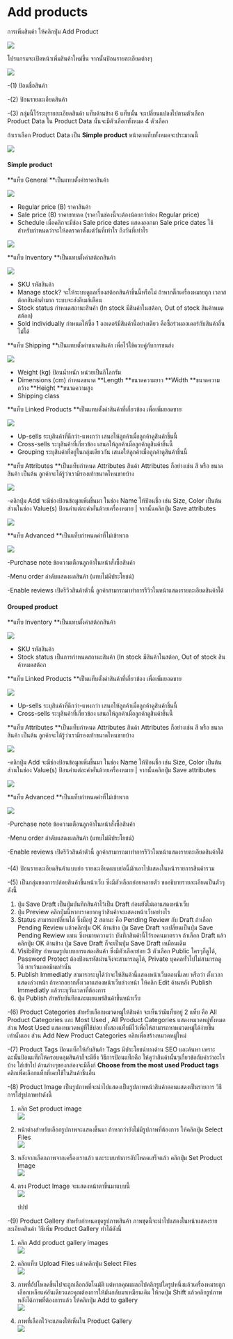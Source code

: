 # Add products

การเพิ่มสินค้า ให้คลิกปุ่ม Add Product

![](/assets/2017-02-06_21-37-29.jpg)

โปรแกรมจะเปิดหน้าเพิ่มสินค้าใหม่ขึ้น จากนั้นป้อนรายละเอียดต่างๆ

![](/assets/2017-02-06_21-41-24.jpg)

-\(1\) ป้อนชื่อสินค้า

-\(2\) ป้อนรายละเอียดสินค้า

-\(3\) กลุ่มนี้ไว้ระบุรายละเอียดสินค้า แท็บด้านข้าง 6 แท็บนั้น จะเปลี่ยนแปลงไปตามตัวเลือก Product Data ใน Product Data นั้นจะมีตัวเลือกทั้งหมด  4 ตัวเลือก

ถ้าเราเลือก Product Data เป็น **Simple product** หน้าตาแท็บทั้งหมดจะประมาณนี้

![](/assets/2017-02-08_16-52-05.jpg)

#### Simple product

**แท็บ General **เป็นแทบตั้งค่าราคาสินค้า

![](/assets/2017-02-08_16-52-05.jpg)

* Regular price \(B\) ราคาสินค้า
* Sale price \(B\) ราคาขายลด \(ราคาในช่องนี้จะต้องน้อยกว่าช่อง Regular price\)
* Schedule เมื่อคลิกจะมีช่อง Sale price dates แสดงออกมา Sale price dates ใช้สำหรับกำหนดว่าจะให้ลดราคาตั้งแต่วันที่เท่าไร ถึงวันที่เท่าไร

![](/assets/2017-02-08_16-53-36.jpg)

**แท็บ Inventory **เป็นแทบตั้งค่าสต้อกสินค้า

![](/assets/2017-02-08_20-53-25.jpg)

* SKU รหัสสินค้า
* Manage stock? จะให้ระบบดูแลเรื่องสต้อกสินค้าชิ้นนี้หรือไม่ ถ้าหากติ๊กเครื่องหมายถูก เวลาสต้อกสินค้าต่ำมาก ระบบจะส่งอีเมล์เตือน
* Stock status กำหนดสถานะสินค้า \(In stock มีสินค้าในสต้อก, Out of stock สินค้าหมดสต้อก\)
* Sold individually กำหนดให้ซื้อ 1 ออเดอร์มีสินค้านี้อย่างเดียว คือซื้อร่วมออเดอร์กับสินค้าอื่นไม่ได้

**แท็บ Shipping **เป็นแทบตั้งค่าขนาดสินค้า เพื่อไว้ใช้ควบคู่กับการขนส่ง

![](/assets/2017-02-08_21-19-01.jpg)

* Weight \(kg\) ป้อนน้ำหนัก หน่วยเป็นกิโลกรัม
* Dimensions \(cm\) กำหนดขนาด **Length **ขนาดความยาว **Width **ขนาดความกว้าง **Height **ขนาดความสูง
* Shipping class

**แท็บ Linked Products **เป็นแทบตั้งค่าสินค้าที่เกี่ยวข้อง เพื่อเพิ่มยอดขาย

![](/assets/2017-02-08_21-34-48.jpg)

* Up-sells ระบุสินค้าที่ดีกว่า-แพงกว่า เสนอให้ลูกค้าเมื่อลูกค้าดูสินค้าชิ้นนี้
* Cross-sells ระบุสินค้าที่เกี่ยวข้อง เสนอให้ลูกค้าเมื่อลูกค้าดูสินค้าชิ้นนี้
* Grouping ระบุสินค้าที่อยู่ในกลุ่มเดียวกัน เสนอให้ลูกค้าเมื่อลูกค้าดูสินค้าชิ้นนี้

**แท็บ Attributes **เป็นแท็บกำหนด Attributes สินค้า Attributes ก็อย่างเช่น สี หรือ ขนาดสินค้า เป็นต้น ลูกค้าจะได้รู้ว่าเรามีรองเท้าขนาดไหนขายบ้าง

![](/assets/2017-02-08_21-43-54.jpg)

-คลิกปุ่ม Add จะมีช่องป้อนข้อมูลเพิ่มขึ้นมา ในช่อง Name ให้ป้อนชื่อ เช่น Size, Color เป็นต้น ส่วนในช่อง Value\(s\) ป้อนค่าแต่ละค่าคั่นด้วยเครื่องหมาย \| จากนั้นคลิกปุ่ม Save attributes

![](/assets/2017-02-08_22-03-56.jpg)

**แท็บ Advanced **เป็นแท็บกำหนดค่าที่ไม่เข้าพวก

![](/assets/2017-02-08_21-44-22.jpg)

-Purchase note ข้อความเตือนลูกค้าในหน้าสั่งซื้อสินค้า

-Menu order ลำดับแสดงผลสินค้า \(แทบไม่มีประโยชน์\)

-Enable reviews เปิดรีวิวสินค้าตัวนี้ ลูกค้าสามารถมาทำการรีวิวในหน้าแสดงรายละเอียดสินค้าได้

#### 

#### 

#### Grouped product

**แท็บ Inventory **เป็นแทบตั้งค่าสต้อกสินค้า

![](/assets/2017-02-09_9-06-47.jpg)

* SKU รหัสสินค้า
* Stock status เป็นการกำหนดสถานะสินค้า \(In stock มีสินค้าในสต้อก, Out of stock สินค้าหมดสต้อก



**แท็บ Linked Products **เป็นแท็บตั้งค่าสินค้าที่เกี่ยวข้อง เพื่อเพิ่มยอดขาย

![](/assets/2017-02-09_9-09-51.jpg)

* Up-sells ระบุสินค้าที่ดีกว่า-แพงกว่า เสนอให้ลูกค้าเมื่อลูกค้าดูสินค้าชิ้นนี้
* Cross-sells ระบุสินค้าที่เกี่ยวข้อง เสนอให้ลูกค้าเมื่อลูกค้าดูสินค้าชิ้นนี้



**แท็บ Attributes **เป็นแท็บกำหนด Attributes สินค้า Attributes ก็อย่างเช่น สี หรือ ขนาดสินค้า เป็นต้น ลูกค้าจะได้รู้ว่าเรามีรองเท้าขนาดไหนขายบ้าง

![](/assets/2017-02-09_9-11-52.jpg)

-คลิกปุ่ม Add จะมีช่องป้อนข้อมูลเพิ่มขึ้นมา ในช่อง Name ให้ป้อนชื่อ เช่น Size, Color เป็นต้น ส่วนในช่อง Value\(s\) ป้อนค่าแต่ละค่าคั่นด้วยเครื่องหมาย \| จากนั้นคลิกปุ่ม Save attributes

![](/assets/2017-02-09_9-13-17.jpg)



**แท็บ Advanced **เป็นแท็บกำหนดค่าที่ไม่เข้าพวก

![](/assets/2017-02-09_9-14-20.jpg)

-Purchase note ข้อความเตือนลูกค้าในหน้าสั่งซื้อสินค้า

-Menu order ลำดับแสดงผลสินค้า \(แทบไม่มีประโยชน์\)

-Enable reviews เปิดรีวิวสินค้าตัวนี้ ลูกค้าสามารถมาทำการรีวิวในหน้าแสดงรายละเอียดสินค้าได้

#### 



















-\(4\) ป้อนรายละเอียดสินค้าแบบย่อ รายละเอียดแบบย่อนี้มักเอาไปแสดงในหน้ารายการสินค้ารวม

-\(5\) เป็นกลุ่มของการปล่อยสินค้าขึ้นหน้าเว็บ ซึ่งมีตัวเลือกย่อยหลายตัว ขออธิบายรายละเอียดเป็นตัวๆ ดังนี้

1. ปุ่ม Save Draft เป็นปุ่มบันทึกสินค้าไว้เป็น Draft ก่อนยังไม่เอาแสดงหน้าเว็บ
2. ปุ่ม Preview คลิกปุ่มนี้หากเราอยากดูว่าสินค้าจะแสดงหน้าเว็บอย่างไร
3. Status สามารถเปลี่ยนได้ ซึ่งมีอยู่ 2 สถานะ คือ Pending Review กับ Draft ถ้าเลือก Pending Review แล้วคลิกปุ่ม OK ด้านข้าง ปุ่ม Save Draft จะเปลี่ยนเป็นปุ่ม Save Pending Rewiew แทน ซึ่งหมายความว่า บันทึกสินค้านี้ไว้รอคนมาตรวจ ถ้าเลือก Draft แล้วคลิกปุ่ม OK ด้านข้าง ปุ่ม Save Draft ก็จะเป็นปุ่ม Save Draft เหมือนเดิม  
4. Visibility กำหนดรูปแบบการแสดงสินค้า ซึ่งมีตัวเลือกย่อย 3 ตัวเลือก Public ใครๆก็ดูได้, Password Protect ต้องป้อนรหัสผ่านจึงจะสามารถดูได้, Private บุคคลทั่วไปไม่สามารถดูได้ ยกเว้นแอดมินเท่านั้น
5. Publish Immediatly สามารถระบุได้ว่าจะให้สินค้านี้แสดงหน้าเว็บตอนนี้เลย หรือว่า ตั้งเวลาแสดงล่วงหน้า ถ้าหากอยากตั้งเวลาแสดงหน้าเว็บล่วงหน้า ให้คลิก Edit ด้านหลัง Publish Immediatly แล้วระบุวันเวลาที่ต้องการ
6. ปุ่ม Publish สำหรับบันทึกและเผยแพร่สินค้าขึ้นหน้าเว็บ 

-\(6\) Product Categories สำหรับเลือกหมวดหมู่ให้สินค้า จะเห็นว่ามีแท็บอยู่ 2 แท็บ คือ All Product Categories และ Most Used , All Product Categories แสดงหมวดหมู่ทั้งหมด ส่วน Most Used แสดงหมวดหมู่ที่ใช้บ่อย ทั้งสองแท็บมีไว้เพื่อให้สามารถหาหมวดหมู่ได้ง่ายขึ้นเท่านั้นเอง ส่วน Add New Product Categories คลิกเพื่อสร้างหมวดหมู่ใหม่

-\(7\) Product Tags ป้อนแท็กให้กับสินค้า Tags มีประโยชน์ทางด้าน SEO และค้นหา เพราะฉะนั้นป้อนแท็กให้ครอบคลุมสินค้าก็จะดียิ่ง วิธีการป้อนแท็กคือ ให้ดูว่าสินค้านั้นๆเกี่ยวข้อกับคำว่าอะไรบ้าง ใส่เข้าไป ด้านล่างๆของกล่องจะมีลิ้งก์  **Choose from the most used Product tags** คลิกเพื่อเลือกแท็กที่เคยใช้ในสินค้าชิ้นอื่น

-\(8\) Product Image เป็นรูปภาพที่จะนำไปแสดงเป็นรูปภาพหน้าสินค้าตอนแสดงเป็นรายการ วิธีการใส่รูปภาพทำดังนี้

1. คลิก Set product image  
   ![](/assets/2017-02-07_10-05-25.jpg)

2. หน้าต่างสำหรับเลือกรูปภาพจะแสดงขึ้นมา ถ้าหากว่ายังไม่มีรูปภาพที่ต้องการ ให้คลิกปุ่ม Select Files  
   ![](/assets/2017-02-07_10-06-35.jpg)

3. หลังจากเลือกภาพจากเครื่องเราแล้ว และระบบทำการอัปโหลดเสร็จแล้ว คลิกปุ่ม Set Product Image  
   ![](/assets/2017-02-07_10-09-02.jpg)

4. ตรง Product Image จะแสดงหน้าตาขึ้นมาแบบนี้  
   ![](/assets/2017-02-07_10-09-50.jpg)

   ปปป

-\(9\) Product Gallery สำหรับกำหนดชุดรูปภาพสินค้า  ภาพชุดนี้จะนำไปแสดงในหน้าแสดงรายละเอียดสินค้า  วิธีเพิ่ม Product Gallery ทำได้ดังนี้

1. คลิก Add product gallery images  
   ![](/assets/2017-02-07_10-20-53.jpg)

2. คลิกแท็บ Upload Files แล้วคลิกปุ่ม Select Files  
   ![](/assets/2017-02-07_10-23-38.jpg)

3. ภาพที่อัปโหลดขึ้นไปจะถูกเลือกอัตโนมัติ แต่หากคุณเผลอไปคลิกรูปใดรูปหนึ่งแล้วเครื่องหมายถูกเลือกเหลือแค่อันเดียวและคุณต้องการให้มันกลับมาเหมือนเดิม ให้กดปุ่ม Shift แล้วคลิกรูปภาพ  
   หลังได้ภาพที่ต้องการแล้ว ให้คลิกปุ่ม Add to gallery  
   ![](/assets/2017-02-07_10-24-27.jpg)

4. ภาพที่เลือกไว้จะแสดงให้เห็นใน Product Gallery  
   ![](/assets/2017-02-07_10-25-13.jpg)



